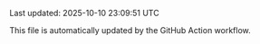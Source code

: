 Last updated: 2025-10-10 23:09:51 UTC

This file is automatically updated by the GitHub Action workflow.
